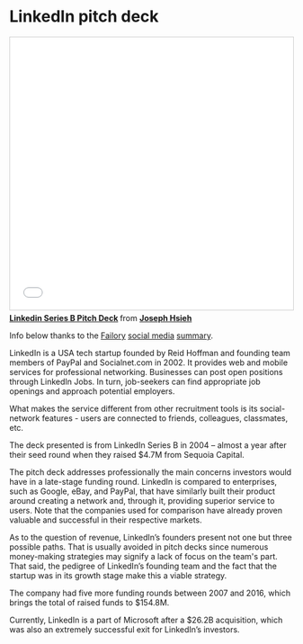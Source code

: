 # LinkedIn pitch deck

<iframe src="//www.slideshare.net/slideshow/embed_code/key/CbuIohJKKg4hfa" width="595" height="485" frameborder="0" marginwidth="0" marginheight="0" scrolling="no" style="border:1px solid #CCC; border-width:1px; margin-bottom:5px; max-width: 100%;" allowfullscreen> </iframe> <div style="margin-bottom:5px"> <strong> <a href="//www.slideshare.net/webjoe/linkedin-deck-27367069" title="Linkedin Series B Pitch Deck" target="_blank">Linkedin Series B Pitch Deck</a> </strong> from <strong><a href="https://www.slideshare.net/webjoe" target="_blank">Joseph Hsieh</a></strong> </div>

Info below thanks to the
[Failory](https://www.failory.com/) 
[social media](https://www.failory.com/pitch-deck/social-media) 
[summary](https://www.failory.com/pitch-deck/linkedin).

LinkedIn is a USA tech startup founded by Reid Hoffman and founding team members of PayPal and Socialnet.com in 2002. It provides web and mobile services for professional networking. Businesses can post open positions through LinkedIn Jobs. In turn, job-seekers can find appropriate job openings and approach potential employers.

What makes the service different from other recruitment tools is its social-network features - users are connected to friends, colleagues, classmates, etc. 

The deck presented is from LinkedIn Series B in 2004 – almost a year after their seed round when they raised $4.7M from Sequoia Capital.

The pitch deck addresses professionally the main concerns investors would have in a late-stage funding round. LinkedIn is compared to enterprises, such as Google, eBay, and PayPal, that have similarly built their product around creating a network and, through it, providing superior service to users. Note that the companies used for comparison have already proven valuable and successful in their respective markets. 

As to the question of revenue, LinkedIn’s founders present not one but three possible paths. That is usually avoided in pitch decks since numerous money-making strategies may signify a lack of focus on the team's part. That said, the pedigree of LinkedIn’s founding team and the fact that the startup was in its growth stage make this a viable strategy.

The company had five more funding rounds between 2007 and 2016, which brings the total of raised funds to $154.8M.

Currently, LinkedIn is a part of Microsoft after a $26.2B acquisition, which was also an extremely successful exit for LinkedIn’s investors.